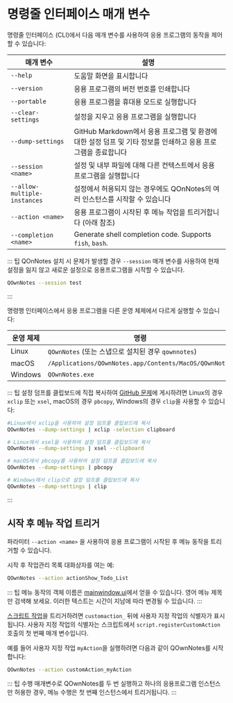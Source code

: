 # 명령줄 인터페이스 매개 변수

명령줄 인터페이스 (CLI)에서 다음 매개 변수를 사용하여 응용 프로그램의 동작을 제어할 수 있습니다:

| 매개 변수                        | 설명                                                                    |
| ---------------------------- | --------------------------------------------------------------------- |
| `--help`                     | 도움말 화면을 표시합니다                                                         |
| `--version`                  | 응용 프로그램의 버전 번호를 인쇄합니다                                                 |
| `--portable`                 | 응용 프로그램을 휴대용 모드로 실행합니다                                                |
| `--clear-settings`           | 설정을 지우고 응용 프로그램을 실행합니다                                                |
| `--dump-settings`            | GitHub Markdown에서 응용 프로그램 및 환경에 대한 설정 덤프 및 기타 정보를 인쇄하고 응용 프로그램을 종료합니다 |
| `--session <name>`     | 설정 및 내부 파일에 대해 다른 컨텍스트에서 응용 프로그램을 실행합니다                               |
| `--allow-multiple-instances` | 설정에서 허용되지 않는 경우에도 QOnNotes의 여러 인스턴스를 시작할 수 있습니다                       |
| `--action <name>`      | 응용 프로그램이 시작된 후 메뉴 작업을 트리거합니다 (아래 참조)                                  |
| `--completion <name>`  | Generate shell completion code. Supports `fish`, `bash`.              |

::: 팁 QOnNotes 설치 시 문제가 발생할 경우 `--session` 매개 변수를 사용하여 현재 설정을 잃지 않고 새로운 설정으로 응용프로그램을 시작할 수 있습니다.

```bash
QOwnNotes --session test
```
:::

명령행 인터페이스에서 응용 프로그램을 다른 운영 체제에서 다르게 실행할 수 있습니다:

| 운영 체제   | 명령                                                     |
| ------- | ------------------------------------------------------ |
| Linux   | `QOwnNotes` (또는 스냅으로 설치된 경우 `qownnotes`)               |
| macOS   | `/Applications/QOwnNotes.app/Contents/MacOS/QOwnNotes` |
| Windows | `QOwnNotes.exe`                                        |

::: 팁 설정 덤프를 클립보드에 직접 복사하여 [GitHub 문제](https://github.com/pbek/QOwnNotes/issues)에 게시하려면 Linux의 경우 `xclip` 또는 `xsel`, macOS의 경우 `pbcopy`, Windows의 경우 `clip`을 사용할 수 있습니다:

```bash
#Linux에서 xclip을 사용하여 설정 덤프를 클립보드에 복사
QOwnNotes --dump-settings | xclip -selection clipboard

# Linux에서 xsel을 사용하여 설정 덤프를 클립보드에 복사
QOwnNotes --dump-settings | xsel --clipboard

# macOS에서 pbcopy를 사용하여 설정 덤프를 클립보드에 복사
QOwnNotes --dump-settings | pbcopy

# Windows에서 clip으로 설정 덤프를 클립보드에 복사
QOwnNotes --dump-settings | clip
```
:::

## 시작 후 메뉴 작업 트리거

파라미터 `--action <name>` 을 사용하여 응용 프로그램이 시작된 후 메뉴 동작을 트리거할 수 있습니다.

시작 후 작업관리 목록 대화상자를 여는 예:

```bash
QOwnNotes --action actionShow_Todo_List
```

::: 팁 메뉴 동작의 객체 이름은 [mainwindow.ui](https://github.com/pbek/QOwnNotes/blob/main/src/mainwindow.ui)에서 얻을 수 있습니다. 영어 메뉴 제목만 검색해 보세요. 이러한 텍스트는 시간이 지남에 따라 변경될 수 있습니다. :::

[스크립트 작업](../scripting/methods-and-objects.md#registering-a-custom-action)을 트리거하려면 `customaction_` 뒤에 사용자 지정 작업의 식별자가 표시됩니다. 사용자 지정 작업의 식별자는 스크립트에서 `script.registerCustomAction` 호출의 첫 번째 매개 변수입니다.

예를 들어 사용자 지정 작업 `myAction`을 실행하려면 다음과 같이 QOwnNotes를 시작합니다:

```bash
QOwnNotes --action customAction_myAction
```

::: 팁
수행 매개변수로 QOwnNotes를 두 번 실행하고 하나의 응용프로그램 인스턴스만 허용한 경우, 메뉴 수행은 첫 번째 인스턴스에서 트리거됩니다.
:::
